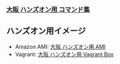 ### [大阪 ハンズオン用 コマンド集](https://github.com/itowtips/hands-on/blob/master/hands-on.txt)

## ハンズオン用イメージ

* Amazon AMI: [大阪 ハンズオン用 AMI](https://github.com/itowtips/hands-on/blob/master/hands-on-ami.md)
* Vagrant: [大阪 ハンズオン用 Vagrant Box](https://github.com/itowtips/hands-on/blob/master/hands-on-vagrant.md)
